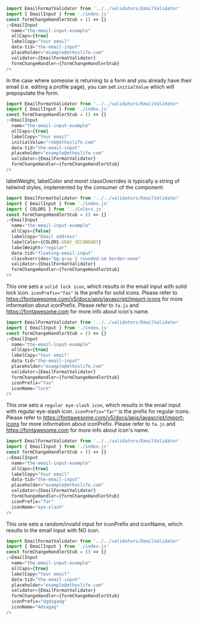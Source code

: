 ```jsx
import EmailFormatValidator from '../../validators/EmailValidator'
import { EmailInput } from './index.js'
const formChangeHandlerStub = () => {}
;<EmailInput
  name="the-email-input-example"
  allCaps={true}
  labelCopy="Your email"
  data-tid="the-email-input"
  placeholder="example@ethoslife.com"
  validator={EmailFormatValidator}
  formChangeHandler={formChangeHandlerStub}
/>
```

In the case where someone is returning to a form and you already have their email (i.e. editing a profile page), you can set `initialValue` which will prepopulate the form.

```jsx
import EmailFormatValidator from '../../validators/EmailValidator'
import { EmailInput } from './index.js'
const formChangeHandlerStub = () => {}
;<EmailInput
  name="the-email-input-example"
  allCaps={true}
  labelCopy="Your email"
  initialValue="rob@ethoslife.com"
  data-tid="the-email-input"
  placeholder="example@ethoslife.com"
  validator={EmailFormatValidator}
  formChangeHandler={formChangeHandlerStub}
/>
```

labelWeight, labelColor and more!
classOverrides is typically a string of tailwind styles, implemented by the consumer of the component:

```jsx
import EmailFormatValidator from '../../validators/EmailValidator'
import { EmailInput } from './index.js'
import { COLORS } from '../Colors.js'
const formChangeHandlerStub = () => {}
;<EmailInput
  name="the-email-input-example"
  allCaps={false}
  labelCopy="Email address"
  labelColor={COLORS.GRAY_SECONDARY}
  labelWeight="regular"
  data-tid="floating-email-input"
  classOverrides="bg-gray-1 rounded-sm border-none"
  validator={EmailFormatValidator}
  formChangeHandler={formChangeHandlerStub}
/>
```

This one sets a `solid lock icon`, which results in the email input with solid lock icon. `iconPrefix="fas"` is the prefix for solid icons. Please refer to https://fontawesome.com/v5/docs/apis/javascript/import-icons for more information about iconPrefix. Please refer to `fa.js` and https://fontawesome.com for more info about icon's name.
```jsx
import EmailFormatValidator from '../../validators/EmailValidator'
import { EmailInput } from './index.js'
const formChangeHandlerStub = () => {}
;<EmailInput
  name="the-email-input-example"
  allCaps={true}
  labelCopy="Your email"
  data-tid="the-email-input"
  placeholder="example@ethoslife.com"
  validator={EmailFormatValidator}
  formChangeHandler={formChangeHandlerStub}
  iconPrefix="fas"
  iconName="lock"
/>
```

This one sets a `regular eye-slash icon`, which results in the email input with regular eye-slash icon. `iconPrefix="far"` is the prefix for regular icons. Please refer to https://fontawesome.com/v5/docs/apis/javascript/import-icons for more information about iconPrefix. Please refer to `fa.js` and https://fontawesome.com for more info about icon's name.
```jsx
import EmailFormatValidator from '../../validators/EmailValidator'
import { EmailInput } from './index.js'
const formChangeHandlerStub = () => {}
;<EmailInput
  name="the-email-input-example"
  allCaps={true}
  labelCopy="Your email"
  data-tid="the-email-input"
  placeholder="example@ethoslife.com"
  validator={EmailFormatValidator}
  formChangeHandler={formChangeHandlerStub}
  iconPrefix="far"
  iconName="eye-slash"
/>
```

This one sets a random/invalid input for iconPrefix and iconName, which results in the email input with NO icon.
```jsx
import EmailFormatValidator from '../../validators/EmailValidator'
import { EmailInput } from './index.js'
const formChangeHandlerStub = () => {}
;<EmailInput
  name="the-email-input-example"
  allCaps={true}
  labelCopy="Your email"
  data-tid="the-email-input"
  placeholder="example@ethoslife.com"
  validator={EmailFormatValidator}
  formChangeHandler={formChangeHandlerStub}
  iconPrefix="dgdsgadg"
  iconName="4dsagag"
/>
```